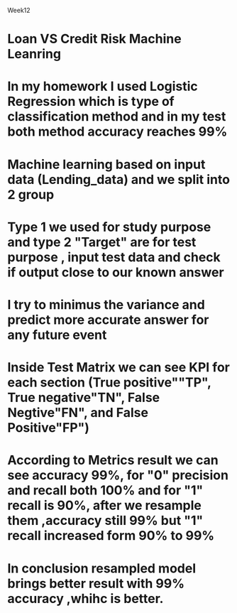 Week12

# Loan VS Credit Risk Machine Leanring 

# In my homework I used Logistic Regression which is type of classification method and in my test both method accuracy reaches 99%
# Machine learning based on input data (Lending_data) and we split into 2 group
# Type 1 we used for study purpose and type 2 "Target" are for test purpose , input test data and check if output close to our known answer
# I try to minimus the variance and predict more accurate answer for any future event 
# Inside Test Matrix we can see KPI for each section (True positive""TP", True negative"TN", False Negtive"FN", and False Positive"FP")
# According to Metrics result we can see accuracy 99%, for "0" precision and recall both 100% and for "1" recall is 90%, after we resample them ,accuracy still 99% but "1" recall increased form 90% to 99% 
# In conclusion resampled model brings better result with 99% accuracy ,whihc is better.
